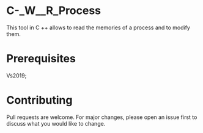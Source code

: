# C-_W__R_Process
This tool in C ++ allows to read the memories of a process and to modify them.

# Prerequisites
  Vs2019;

# Contributing
 Pull requests are welcome. For major changes, please open an issue first to discuss what you would like to change.
